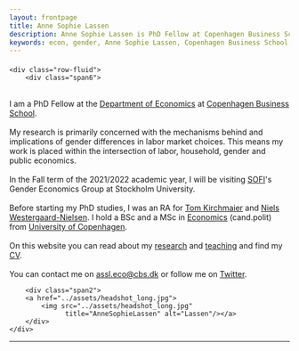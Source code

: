 ```yaml
---
layout: frontpage
title: Anne Sophie Lassen
description: Anne Sophie Lassen is PhD Fellow at Copenhagen Business School.
keywords: econ, gender, Anne Sophie Lassen, Copenhagen Business School, Economics
---
```


<div class="container">
<h4></h4>

    <div class="row-fluid">
        <div class="span6">
<br/>
I am a PhD Fellow at the <a href="https://www.cbs.dk/en/research/departments-and-centres/department-of-economics/">Department of Economics</a> at <a href="https://www.cbs.dk/en/">Copenhagen Business School</a>.<br/>
<br/> 
My research is primarily concerned with the mechanisms behind and implications of gender differences in labor market choices. 
This means my work is placed within the intersection of labor, household, gender and public economics. <br/>
<br> 
In the Fall term of the 2021/2022 academic year, I will be visiting <a href="https://www.sofi.su.se/english/">SOFI</a>'s Gender Economics Group at Stockholm University. <br/>
<br>
Before starting my PhD studies, I was an RA for <a href="https://sites.google.com/site/tomkirchmaier/home"> Tom Kirchmaier</a> and <a href="https://www.cbs.dk/en/research/departments-and-centres/department-of-accounting/staff/nwnacc/">Niels Westergaard-Nielsen</a>. 
I hold a BSc and a MSc in <a href="https://www.economics.ku.dk/"> Economics</a> (cand.polit) from <a href="https://www.ku.dk/english/"> University of Copenhagen</a>. <br/>
<br>
On this website  you can read about my <a href="https://annesophielassen.github.io/pages/research.html"> research</a> and <a href="https://annesophielassen.github.io/pages/dissemination.html"> teaching</a> and find my <a href="https://annesophielassen.github.io/assets/CV.pdf"> CV</a>. 
<br>

<br>
You can contact me on <a href="mailto:assl.eco@cbs.dk">assl.eco@cbs.dk</a> or follow me on <a href="https://twitter.com/AnSoLassen" target="_blank">Twitter</a>.<br/>
        </div>

        <div class="span2">
        <a href="../assets/headshot_long.jpg">
            <img src="../assets/headshot_long.jpg"
                  title="AnneSophieLassen" alt="Lassen"/></a>
        </div>
    </div>
</div>




---




